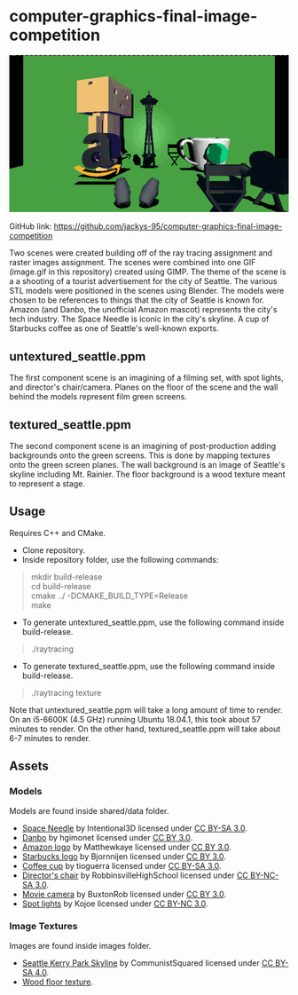 # computer-graphics-final-image-competition
![](image.gif)

GitHub link: https://github.com/jackys-95/computer-graphics-final-image-competition

Two scenes were created building off of the ray tracing assignment and raster images assignment. The scenes were combined into one GIF (image.gif in this repository) created using GIMP. The theme of the scene is a a shooting of a tourist advertisement for the city of Seattle. The various STL models were positioned in the scenes using Blender. The models were chosen to be references to things that the city of Seattle is known for. Amazon (and Danbo, the unofficial Amazon mascot) represents the city's tech industry. The Space Needle is iconic in the city's skyline. A cup of Starbucks coffee as one of Seattle's well-known exports.

## untextured_seattle.ppm
The first component scene is an imagining of a filming set, with spot lights, and director's chair/camera. Planes on the floor of the scene and the wall behind the models represent film green screens.

## textured_seattle.ppm
The second component scene is an imagining of post-production adding backgrounds onto the green screens. This is done by mapping textures onto the green screen planes. The wall background is an image of Seattle's skyline including Mt. Rainier. The floor background is a wood texture meant to represent a stage.

## Usage
Requires C++ and CMake.
* Clone repository.
* Inside repository folder, use the following commands:

> mkdir build-release  
> cd build-release  
> cmake ../ -DCMAKE_BUILD_TYPE=Release  
> make 

* To generate untextured_seattle.ppm, use the following command inside build-release.
> ./raytracing
* To generate textured_seattle.ppm, use the following command inside build-release.
> ./raytracing texture

Note that untextured_seattle.ppm will take a long amount of time to render. On an i5-6600K (4.5 GHz) running Ubuntu 18.04.1, this took about 57 minutes to render. On the other hand, textured_seattle.ppm will take about 6-7 minutes to render.

## Assets
### Models
Models are found inside shared/data folder.
 * [Space Needle](https://www.thingiverse.com/thing:567695) by Intentional3D licensed under [CC BY-SA 3.0](https://creativecommons.org/licenses/by-sa/3.0/).
 * [Danbo](https://www.thingiverse.com/thing:113780) by hgimonet licensed under [CC BY 3.0](https://creativecommons.org/licenses/by/3.0/).
 * [Amazon logo](https://www.thingiverse.com/thing:2799407) by Matthewkaye licensed under [CC BY 3.0](https://creativecommons.org/licenses/by/3.0/). 
 * [Starbucks logo](https://www.thingiverse.com/thing:1051867) by Bjornnijen licensed under [CC BY 3.0](https://creativecommons.org/licenses/by/3.0/).
 * [Coffee cup](https://www.thingiverse.com/thing:30740) by tioguerra licensed under [CC BY-SA 3.0](https://creativecommons.org/licenses/by-sa/3.0/).
 * [Director's chair](https://www.thingiverse.com/thing:5696) by RobbinsvilleHighSchool licensed under [CC BY-NC-SA 3.0](https://creativecommons.org/licenses/by-nc-sa/3.0/).
 * [Movie camera](https://www.thingiverse.com/thing:2466485) by BuxtonRob licensed under [CC BY 3.0](https://creativecommons.org/licenses/by/3.0/).
 * [Spot lights](https://www.thingiverse.com/thing:939239) by Kojoe licensed under [CC BY-NC 3.0](https://creativecommons.org/licenses/by-nc/3.0/).

### Image Textures
Images are found inside images folder.
* [Seattle Kerry Park Skyline](https://commons.wikimedia.org/wiki/File:Seattle_Kerry_Park_Skyline.jpg) by CommunistSquared licensed under [CC BY-SA 4.0](https://creativecommons.org/licenses/by-sa/4.0/deed.en).
* [Wood floor texture](https://pixabay.com/en/room-space-empty-interior-ground-3443935/).
